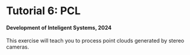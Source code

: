# Tutorial 6: PCL

#### Development of Inteligent Systems, 2024

This exercise will teach you to process point clouds generated by stereo cameras.